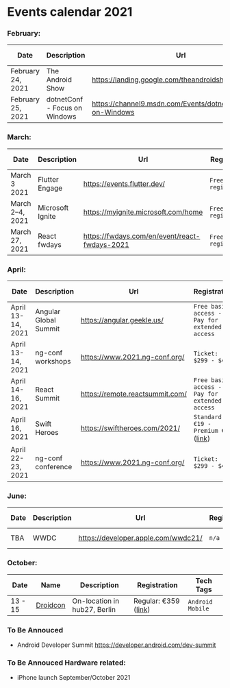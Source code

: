 # Events calendar 2021

### February:
|Date|Description|Url|Registration|Tech Tags|
|----|-----------|---|------------|---------|
|February 24, 2021|The Android Show|https://landing.google.com/theandroidshow/|`n/a`|Android; Mobile|
|February 25, 2021|dotnetConf - Focus on Windows|https://channel9.msdn.com/Events/dotnetConf/Focus-on-Windows|`n/a`|.NET; Windows|

### March:
|Date|Description|Url|Registration|Tech Tags|
|----|-----------|---|------------|---------|
|March 3 2021|Flutter Engage|https://events.flutter.dev/|`Free registration`|Flutter; Mobile|
|March 2–4, 2021|Microsoft Ignite|https://myignite.microsoft.com/home|`Free registration`|.NET; Microsoft|
|March 27, 2021|React fwdays|https://fwdays.com/en/event/react-fwdays-2021|`Free registration`|React; Web|

### April:
|Date|Description|Url|Registration|Tech Tags|
|----|-----------|---|------------|---------|
|April 13-14, 2021|Angular Global Summit|https://angular.geekle.us/|`Free basic access - Pay for extended access`|Angular; Web|
|April 13-14, 2021|ng-conf workshops|https://www.2021.ng-conf.org/|`Ticket: $299 - $449`|Angular; Web|
|April 14-16, 2021|React Summit|https://remote.reactsummit.com/|`Free basic access - Pay for extended access`|React; Web|
|April 16, 2021|Swift Heroes|https://swiftheroes.com/2021/|`Standard €19 - Premium €39` ([link](https://pretix.eu/advento/SH2021/))|iOS; Mobile|
|April 22-23, 2021|ng-conf conference|https://www.2021.ng-conf.org/|`Ticket: $299 - $449`|Angular; Web|

### June:
|Date|Description|Url|Registration|Tech Tags|
|----|-----------|---|------------|---------|
|TBA|WWDC| https://developer.apple.com/wwdc21/|`n/a`|iOS; Mobile|

### October:
|Date|Name|Description|Registration|Tech Tags|
|----|-----------|---|------------|---------|
|13 - 15| [Droidcon](https://www.berlin.droidcon.com)|On-location in hub27, Berlin|Regular: €359 ([link](https://www.eventbrite.co.uk/e/droidcon-berlin-2021-tickets-109795597588))|`Android` `Mobile`|


### To Be Annouced
- Android Developer Summit https://developer.android.com/dev-summit

### To Be Annouced Hardware related:
- iPhone launch September/October 2021
